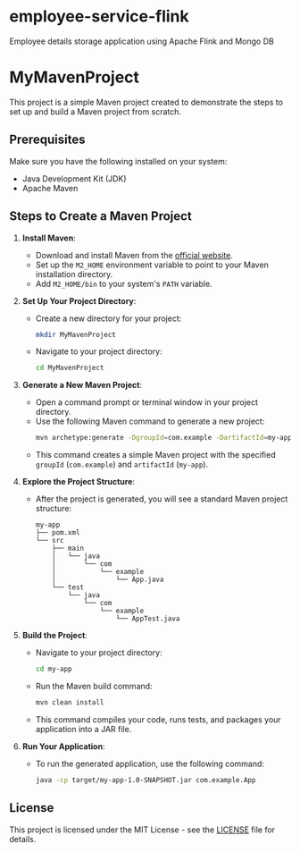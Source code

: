 # employee-service-flink
Employee details storage application using Apache Flink and Mongo DB

# MyMavenProject

This project is a simple Maven project created to demonstrate the steps to set up and build a Maven project from scratch.

## Prerequisites

Make sure you have the following installed on your system:

- Java Development Kit (JDK)
- Apache Maven

## Steps to Create a Maven Project

1. **Install Maven**:
   - Download and install Maven from the [official website](https://maven.apache.org/download.cgi).
   - Set up the `M2_HOME` environment variable to point to your Maven installation directory.
   - Add `M2_HOME/bin` to your system's `PATH` variable.

2. **Set Up Your Project Directory**:
   - Create a new directory for your project:
     ```bash
     mkdir MyMavenProject
     ```
   - Navigate to your project directory:
     ```bash
     cd MyMavenProject
     ```

3. **Generate a New Maven Project**:
   - Open a command prompt or terminal window in your project directory.
   - Use the following Maven command to generate a new project:
     ```bash
     mvn archetype:generate -DgroupId=com.example -DartifactId=my-app -DarchetypeArtifactId=maven-archetype-quickstart -DinteractiveMode=false
     ```
   - This command creates a simple Maven project with the specified `groupId` (`com.example`) and `artifactId` (`my-app`).

4. **Explore the Project Structure**:
   - After the project is generated, you will see a standard Maven project structure:
     ```
     my-app
     ├── pom.xml
     └── src
         ├── main
         │   └── java
         │       └── com
         │           └── example
         │               └── App.java
         └── test
             └── java
                 └── com
                     └── example
                         └── AppTest.java
     ```

5. **Build the Project**:
   - Navigate to your project directory:
     ```bash
     cd my-app
     ```
   - Run the Maven build command:
     ```bash
     mvn clean install
     ```
   - This command compiles your code, runs tests, and packages your application into a JAR file.

6. **Run Your Application**:
   - To run the generated application, use the following command:
     ```bash
     java -cp target/my-app-1.0-SNAPSHOT.jar com.example.App
     ```

## License

This project is licensed under the MIT License - see the [LICENSE](LICENSE) file for details.
